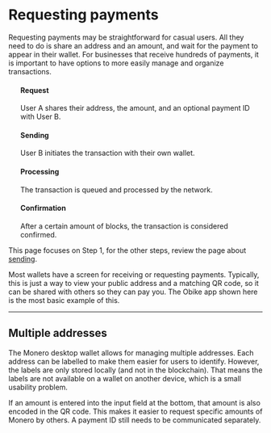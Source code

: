 
# Requesting payments

Requesting payments may be straightforward for casual users. All they need to do is share an address and an amount, and wait for the payment to appear in their wallet. For businesses that receive hundreds of payments, it is important to have options to more easily manage and organize transactions.

<flow>
	<ol>
		<flow-step>
			<h4>Request</h4>
			<p>User A shares their address, the amount, and an optional payment ID with User B.</p>
		</flow-step>
		<flow-step>
			<h4>Sending</h4>
			<p>User B initiates the transaction with their own wallet.</p>
		</flow-step>
		<flow-step>
			<h4>Processing</h4>
			<p>The transaction is queued and processed by the network.</p>
		</flow-step>
		<flow-step>
			<h4>Confirmation</h4>
			<p>After a certain amount of blocks, the transaction is considered confirmed.</p>
		</flow-step>
	</ol>
</flow>

This page focuses on Step 1, for the other steps, review the page about [sending](sending).

Most wallets have a screen for receiving or requesting payments. Typically, this is just a way to view your public address and a matching QR code, so it can be shared with others so they can pay you. The Obike app shown here is the most basic example of this.

<image-grid count="2">
	<image-grid-img
		src="/images/receive/obike-app-receive.jpg"
		width="576"
		height="1024"
		alt="Obike app - receive screen"
		caption="Obike is the most basic example of showing a simple address and the matching QR code."
	/>
	<image-grid-img
		src="/images/receive/cake-wallet-receive.png" 
		width="750" 
		height="1333"
		alt="Cake Wallet receive screen" 
		caption="Cake Wallet receive screen."
		title="Cake Wallet, V 3.0.1, Sep 24, 2018"
		link="https://itunes.apple.com/us/app/cake-wallet-for-xmr-monero/id1334702542?mt=8"
	/>
	<image-grid-img
		src="/images/receive/trittum-app-receive.jpg"
		width="720"
		height="1280"
		alt="Trittium app - receive screen"
		caption="Trittium allows for multiple coins and multiple addresses for each one."
	/>
	<image-grid-img
		src="/images/receive/iota-trinity-receive.png" 
		width="1440" 
		height="2560"
		alt="Receive screen in the IOTA app." 
		caption="Receive screen in the IOTA app."
		title="IOTA Trinity Wallet, V 0.5.0, September 14, 2018"
		link="https://play.google.com/store/apps/details?id=com.iota.trinity"
	/>
	<image-grid-img
		src="/images/receive/vechain-receive.png" 
		width="1440" 
		height="2560"
		alt="Receive screen in the VeChainThor app." 
		caption="Receive screen in the VeChainThor app."
		title="VeChainThor Wallet, V 1.2.0, September 7, 2018"
		link="https://play.google.com/store/apps/details?id=com.vechain.wallet"
	/>
	<image-grid-img
		src="/images/receive/nano-app-receive.jpg"
		width="750"
		height="1333"
		alt="Nano app - receive screen"
		caption="Nano"
	/>
</image-grid>

---

## Multiple addresses

<fig desktop="half,right">
	<fig-img
		src="/images/receive/monero-gui-receive.png"
		width="2048"
		height="1536"
		alt="Monero desktop wallet - receive"
	/>
	<fig-cap
		caption="Monero desktop wallet"
		link="https://getmonero.org/downloads/"
	/>
</fig>

The Monero desktop wallet allows for managing multiple addresses. Each address can be labelled to make them easier for users to identify. However, the labels are only stored locally (and not in the blockchain). That means the labels are not available on a wallet on another device, which is a small usability problem.

If an amount is entered into the input field at the bottom, that amount is also encoded in the QR code. This makes it easier to request specific amounts of Monero by others. A payment ID still needs to be communicated separately.
